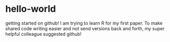 # hello-world
getting started on github!
I am trying to learn R for my first paper. To make shared code writing easier and not
send versions back and forth, my super helpful colleague suggested github!
